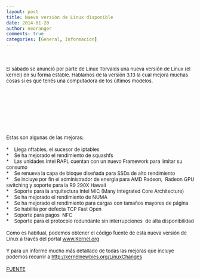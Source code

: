 ```yaml
---
layout: post
title: Nueva versión de Linux disponible
date: 2014-01-20
author: neoranger
comments: true
categories: [General, Informacion]
---
```

<div class="separator" style="clear:both;text-align:center;"></div><span></span><br /><span></span><br /><span><span style="font-size:small;">El sábado se anunció por parte de Linux Torvalds una nueva versión de Linux (el kernel) en su forma estable. Hablamos de la versión 3.13 la cual mejora muchas cosas si es que tenés una computadora de los últimos modelos.</span></span><br /><br /><br /><br /><br /><br /><br /><br /><br /><span><span style="font-size:small;">Estas son algunas de las mejoras: </span></span><br /><span><span style="font-size:small;"><br /></span></span><span><span style="font-size:small;">*    Llega nftables, el sucesor de iptables<br />*    Se ha mejorado el rendimiento de squashfs<br />*    Las unidades Intel RAPL cuentan con un nuevo Framework para limitar su consumo<br />*    Se renueva la capa de bloque diseñada para SSDs de alto rendimiento<br />*    Se incluye por fin el administrador de energía para AMD Radeon,  Radeon GPU switching y soporte para la R9 290X Hawaii<br />*    Soporte para la arquitectura Intel MIC (Many Integrated Core Architecture)<br />*    Se ha mejorado el rendimiento de NUMA<br />*    Se ha mejorado el rendimiento para cargas con tamaños mayores de página<br />*    Se habilita por defecta TCP Fast Open<br />*    Soporte para pagos  NFC<br />*    Soporte para el protocolo redundante sin interrupciones  de alta disponibilidad<br /><br />Como es habitual, podemos obtener el código fuente de esta nueva versión de Linux a través del portal <a class="ot-anchor aaTEdf" href="http://www.kernel.org/" rel="nofollow" target="_blank">www.Kernel.org</a><br /><br />Y para un informe mucho más detallado de todas las mejoras que incluye podemos recurrir a <a class="ot-anchor aaTEdf" href="http://kernelnewbies.org/LinuxChanges" rel="nofollow" target="_blank">http://kernelnewbies.org/LinuxChanges</a>﻿</span></span><br /><br /><span><span style="font-size:small;"><a href="http://gnulinuxvagos.es/topic/2479-linux-313-ha-llegado-y-yo-con-estos-pelos/" target="_blank">FUENTE</a> </span></span>
